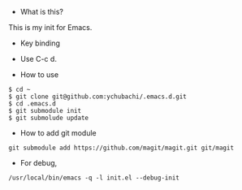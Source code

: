 * What is this?

This is my init for Emacs.

* Key binding

- Use C-c d.

* How to use

```shell
$ cd ~
$ git clone git@github.com:ychubachi/.emacs.d.git
$ cd .emacs.d
$ git submodule init
$ git submolude update
```

* How to add git module

```shell
git submodule add https://github.com/magit/magit.git git/magit
```

* For debug,

```
/usr/local/bin/emacs -q -l init.el --debug-init
```

